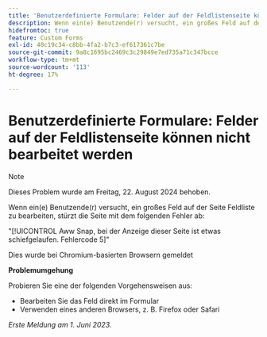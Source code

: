 ```yaml
---
title: 'Benutzerdefinierte Formulare: Felder auf der Feldlistenseite können nicht bearbeitet werden'
description: Wenn ein(e) Benutzende(r) versucht, ein großes Feld auf der Seite Feldliste zu bearbeiten, stürzt die Seite mit einem Fehler ab. Eine Problemumgehung ist verfügbar.
hidefromtoc: true
feature: Custom Forms
exl-id: 40c19c34-c8bb-4fa2-b7c3-ef617361c7be
source-git-commit: 9a8c1695bc2469c3c29849e7ed735a71c347bcce
workflow-type: tm+mt
source-wordcount: '113'
ht-degree: 17%

---
```


# Benutzerdefinierte Formulare: Felder auf der Feldlistenseite können nicht bearbeitet werden

>[!NOTE]
>
>Dieses Problem wurde am Freitag, 22. August 2024 behoben.

Wenn ein(e) Benutzende(r) versucht, ein großes Feld auf der Seite Feldliste zu bearbeiten, stürzt die Seite mit dem folgenden Fehler ab:

&quot;[!UICONTROL Aww Snap, bei der Anzeige dieser Seite ist etwas schiefgelaufen. Fehlercode 5]&quot;

Dies wurde bei Chromium-basierten Browsern gemeldet

**Problemumgehung**

Probieren Sie eine der folgenden Vorgehensweisen aus:

* Bearbeiten Sie das Feld direkt im Formular
* Verwenden eines anderen Browsers, z. B. Firefox oder Safari

_Erste Meldung am 1. Juni 2023._
